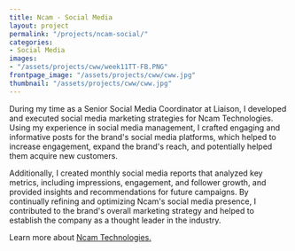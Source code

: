 ```yaml
---
title: Ncam - Social Media
layout: project
permalink: "/projects/ncam-social/"
categories:
- Social Media
images:
- "/assets/projects/cww/week11TT-FB.PNG"
frontpage_image: "/assets/projects/cww/cww.jpg"
thumbnail: "/assets/projects/cww/cww.jpg"
---
```


During my time as a Senior Social Media Coordinator at Liaison, I developed and executed social media marketing strategies for Ncam Technologies. Using my experience in social media management, I crafted engaging and informative posts for the brand's social media platforms, which helped to increase engagement, expand the brand's reach, and potentially helped them acquire new customers. 

Additionally, I created monthly social media reports that analyzed key metrics, including impressions, engagement, and follower growth, and provided insights and recommendations for future campaigns. By continually refining and optimizing Ncam's social media presence, I contributed to the brand's overall marketing strategy and helped to establish the company as a thought leader in the industry.


Learn more about <a target="_blank" href="https://www.ncam-tech.com/"> Ncam Technologies.</a>